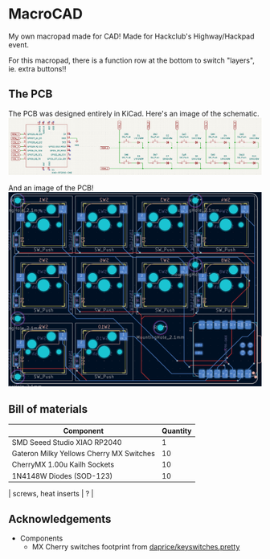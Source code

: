 # MacroCAD
My own macropad made for CAD! Made for Hackclub's Highway/Hackpad event.

For this macropad, there is a function row at the bottom to switch "layers", ie. extra buttons!!


## The PCB
The PCB was designed entirely in KiCad. Here's an image of the schematic.
![Image of the macropad's schematic](/assets/Schematic.png)

And an image of the PCB!
![Image of the macropad's pcb](/assets/PCB.png)


## Bill of materials
| Component                                 | Quantity |
|-------------------------------------------|----------|
| SMD Seeed Studio XIAO RP2040              | 1        |
| Gateron Milky Yellows Cherry MX Switches  | 10       |
| CherryMX 1.00u Kailh Sockets              | 10       |
| 1N4148W Diodes (SOD-123)                  | 10       |

| screws, heat inserts                      | ?        |


## Acknowledgements
- Components
  - MX Cherry switches footprint from [daprice/keyswitches.pretty](https://github.com/daprice/keyswitches.pretty)
